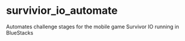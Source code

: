 # survivior_io_automate
Automates challenge stages for the mobile game Survivor IO running in BlueStacks
